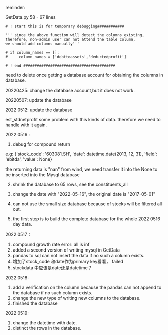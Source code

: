 reminder: 

GetData.py
58 - 67 lines

```
# ! start this is for temporary debugging############

''' since the above function will detect the columns existing, 
therefore, non-admin user can not attend the table column,
we should add columns manually'''

# if column_names == []:
#     column_names = ['debttoassets','deductedprofit']
    
# ! end #########################################
```

need to delete once getting a database account for obtaining the columns in database.

20220425:
change the database account,but it does not work.

20220507:
update the database

2022 0512: 
update the database

est_stdnetprofit some problem with this kinds of data. therefore we need to handle with it again.


2022 0516 :
1. debug for compound return

e.g:
{'stock_code': '603081.SH', 'date': datetime.date(2013, 12, 31), 'field': 'ebitda', 'value': None}

the returning data is "nan" from wind, we need transfer it into the None to be inserted into the Mysql database

2. shrink the database to 65 rows, see the constituents_all

3. change the date with "2022-05-16", the original date is "2017-05-01"

4. can not use the small size database because of stocks will be filtered all out.

5. the first step is to build the complete database for the whole 2022 0516 day data.

2022 0517：

1. compound growth rate error: all is inf
2. added a second version of writing mysql in GetData
3. pandas to sql can not insert the data if no such a column exists.
4. 增加了stock_code 和date作为primary key看看， failed
5. stockdata 中应该是date还是datetime？


2022 0518: 

1. add a verification on the column because the pandas can not append to the database if no such column exists.
2. change the new type of writing new columns to the database.
3. finished the database


2022 0519: 
1. change the datetime with date.
2. distinct the rows in the database.


